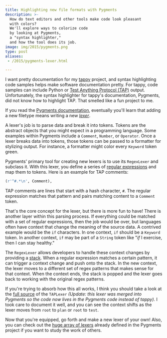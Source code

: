 ```yaml
---
title: Highlighting new file formats with Pygments
description: >-
  How do text editors and other tools make code look pleasant
  with colors?
  We'll explore ways to colorize code
  by looking at Pygments,
  a "syntax highlighter,"
  and how the tool does its job.
image: img/2015/pygments.png
type: post
aliases:
 - /2015/pygments-lexer.html

---
```

I want pretty documentation for my [tappy][tappy] project,
and syntax highlighting code samples helps make software documentation pretty.
For tappy,
code samples can include Python
or [Test Anything Protocol (TAP)][tap] output.
Unfortunately, the syntax highlighter for tappy's documentation, Pygments,
did not know how to highlight TAP.
That smelled like a fun project to me.

[tappy]: http://tappy.readthedocs.org/en/latest/
[tap]: http://testanything.org/

If you read the [Pygments documentation][pygments],
eventually you'll learn that adding a new filetype
means writing a new [*lexer*][lexer].

[pygments]: http://pygments.org/docs/
[lexer]: http://pygments.org/docs/lexerdevelopment/

A lexer's job is to parse data
and break it into tokens.
Tokens are the abstract objects that you might expect
in a programming language.
Some examples within Pygments include a `Comment`, `Number`, or `Operator`.
Once a lexer breaks data into tokens,
those tokens can be passed to a formatter
for stylizing output.
For instance,
a formatter might color every `Keyword` token green.

Pygments' primary tool for creating new lexers
is to use its `RegexLexer` and subclass it.
With this lexer,
you define a series of [regular expressions][regex]
and map them to tokens.
Here is an example for TAP comments:

[regex]: https://en.wikipedia.org/wiki/Regular_expression

```python
(r'^#.*\n', Comment),
```

TAP comments are lines that start with a hash character, `#`.
The regular expression matches that pattern
and pairs matching content to a `Comment` token.

That's the core concept for the lexer,
but there is more fun to have!
There is another layer within this parsing process.
If everything could be matched with a set of regular expressions,
then the job would be over,
but languages often have context
that change the meaning of the source data.
A contrived example would be the `if` characters.
In one context, `if` should be a `Keyword` token.
In another context, `if` may be part of a `String` token like
"*if* I exercise, then I can stay healthy."

The `RegexLexer` allows developers to handle these context changes
by providing a [stack][stack].
When a regular expression matches a certain pattern,
it can trigger a context change
and push onto the stack.
In the new context,
the lexer moves to a different set of regex patterns
that makes sense for that context.
When the context ends,
the stack is popped
and the lexer goes back to working with the original regex patterns.

[stack]: https://en.wikipedia.org/wiki/Stack_%28abstract_data_type%29

If you're trying to absorb how this all works,
I think you should take a look at the [full source][taplexer]
of the `TAPLexer`
*(Update: this lexer was merged
into Pygments
so the code now lives
in the Pygments code
instead of tappy)*.
I took care to document it well,
and you can see the context shifts
as the lexer moves from `root` to `plan`
or `root` to `test`.

[taplexer]: https://bitbucket.org/birkenfeld/pygments-main/src/7941677dc77d4f2bf0bbd6140ade85a9454b8b80/pygments/lexers/testing.py?at=default&fileviewer=file-view-default

Now that you're equipped,
go forth and make a new lexer of your own!
Also, you can check out the [huge array of lexers][lexers]
already defined in the Pygments project
if you want to study the work of others.

[lexers]: http://pygments.org/docs/lexers/
